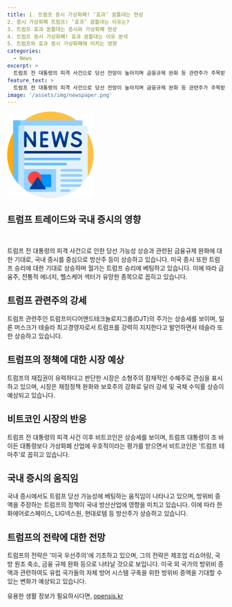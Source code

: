 ```yaml
---
title: 1. 트럼프 증시 가상화폐! ‘효과’ 꿈틀대는 현상
2. 증시 가상화폐 트럼프! ‘효과’ 꿈틀대는 이유는?
3. 트럼프 효과 꿈틀대는 증시와 가상화폐 현상
4. 트럼프 증시 가상화폐! 효과 꿈틀대는 이유 분석
5. 트럼프와 효과 증시 가상화폐에 미치는 영향
categories:
  - News
excerpt: >
  트럼프 전 대통령의 피격 사건으로 당선 전망이 높아지며 금융규제 완화 등 관련주가 주목받고 있다. 미국 증시 뿐만 아니라 국내 증시도 방산주 중심으로 상승세를 보였다. 트럼프의 재집권 가능성에 따라 금융주, 전통적 에너지, 헬스케어 섹터 등이 유망한 종목으로 꼽히고 있다. 미국 대선 후보 시절 우호적 발언으로 가상화폐 대통령으로 평가받던 트럼프와 관련된 비트코인 역시 상승세를 보이며 관심을 끌고 있다. 미국 내외에서 트럼프 관련 주식과 시장의 동향에 대한 기대가 높아지고 있다. 
feature_text: >
  트럼프 전 대통령의 피격 사건으로 당선 전망이 높아지며 금융규제 완화 등 관련주가 주목받고 있다. 미국 증시 뿐만 아니라 국내 증시도 방산주 중심으로 상승세를 보였다. 트럼프의 재집권 가능성에 따라 금융주, 전통적 에너지, 헬스케어 섹터 등이 유망한 종목으로 꼽히고 있다. 미국 대선 후보 시절 우호적 발언으로 가상화폐 대통령으로 평가받던 트럼프와 관련된 비트코인 역시 상승세를 보이며 관심을 끌고 있다. 미국 내외에서 트럼프 관련 주식과 시장의 동향에 대한 기대가 높아지고 있다. 
image: '/assets/img/newspaper.png'
---
```


<p><img src="/assets/img/newspaper.png" alt="kimp 속보" /></p>

<h2 data-ke-size="size24">트럼프 트레이드와 국내 증시의 영향</h2>

<p data-ke-size="size16">&nbsp;</p>

<p>트럼프 전 대통령의 피격 사건으로 인한 당선 가능성 상승과 관련된 금융규제 완화에 대한 기대로, 국내 증시를 중심으로 방산주 등이 상승하고 있습니다. 미국 증시 또한 트럼프 승리에 대한 기대로 상승하며 월가는 트럼프 승리에 베팅하고 있습니다. 이에 따라 금융주, 전통적 에너지, 헬스케어 섹터가 유망한 종목으로 꼽히고 있습니다.</p></p>

<h2 data-ke-size="size22">트럼프 관련주의 강세</h2>

<p data-ke-size="size16">트럼프 관련주인 트럼프미디어앤드테크놀로지그룹(DJT)의 주가는 상승세를 보이며, 일론 머스크가 테슬라 최고경영자로서 트럼프를 강력히 지지한다고 발언하면서 테슬라 또한 상승하고 있습니다.</p>

<h2 data-ke-size="size22">트럼프의 정책에 대한 시장 예상</h2>

<p data-ke-size="size16">트럼프의 재집권이 유력하다고 판단한 시장은 소형주의 잠재적인 수혜주로 관심을 표시하고 있으며, 시장은 재정정책 완화와 보호주의 강화로 달러 강세 및 국채 수익률 상승이 예상되고 있습니다.</p>

<h2 data-ke-size="size22">비트코인 시장의 반응</h2>

<p data-ke-size="size16">트럼프 전 대통령의 피격 사건 이후 비트코인은 상승세를 보이며, 트럼프 대통령이 조 바이든 대통령보다 가상화폐 산업에 우호적이라는 평가를 받으면서 비트코인은 '트럼프 테마주'로 꼽히고 있습니다.</p>

<h2 data-ke-size="size22">국내 증시의 움직임</h2>

<p data-ke-size="size16">국내 증시에서도 트럼프 당선 가능성에 베팅하는 움직임이 나타나고 있으며, 방위비 증액을 주장하는 트럼프의 정책이 국내 방산산업에 영향을 미치고 있습니다. 이에 따라 한화에어로스페이스, LIG넥스원, 현대로템 등 방산주가 상승하고 있습니다.</p>

<h2 data-ke-size="size22">트럼프의 전략에 대한 전망</h2>

<p data-ke-size="size16">트럼프의 전략은 '미국 우선주의'에 기초하고 있으며, 그의 전략은 제조업 리쇼어링, 국방 원조 축소, 금융 규제 완화 등으로 나타날 것으로 보입니다. 미국 외 국가의 방위비 증액과 관련하여도 유럽 국가들의 자체 방어 시스템 구축을 위한 방위비 증액을 기대할 수 있는 변화가 예상되고 있습니다.</p>
유용한 생활 정보가 필요하시다면, <a href="https://opensis.kr" rel="dofollow">opensis.kr</a>


